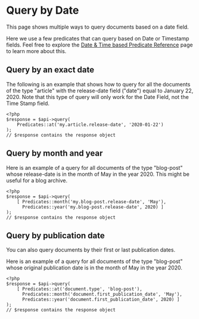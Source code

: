 # Query by Date

This page shows multiple ways to query documents based on a date field.

Here we use a few predicates that can query based on Date or Timestamp fields. Feel free to explore the [Date & Time based Predicate Reference](./date-time-based-predicate-reference-php.md) page to learn more about this.

## Query by an exact date

The following is an example that shows how to query for all the documents of the type "article" with the release-date field ("date") equal to January 22, 2020. Note that this type of query will only work for the Date Field, not the Time Stamp field.

```
<?php
$response = $api->query(
    Predicates::at('my.article.release-date', '2020-01-22')
);
// $response contains the response object
```

## Query by month and year

Here is an example of a query for all documents of the type "blog-post" whose release-date is in the month of May in the year 2020. This might be useful for a blog archive.

```
<?php
$response = $api->query(
    [ Predicates::month('my.blog-post.release-date', 'May'),
      Predicates::year('my.blog-post.release-date', 2020) ]
);
// $response contains the response object
```

## Query by publication date

You can also query documents by their first or last publication dates.

Here is an example of a query for all documents of the type "blog-post" whose original publication date is in the month of May in the year 2020.

```
<?php
$response = $api->query(
    [ Predicates::at('document.type', 'blog-post'),
      Predicates::month('document.first_publication_date', 'May'),
      Predicates::year('document.first_publication_date', 2020) ]
);
// $response contains the response object
```
